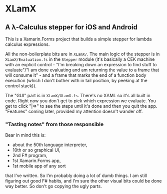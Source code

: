 ﻿# XLamX #

## A λ-Calculus stepper for iOS and Android ##

This is a Xamarin.Forms project that builds a simple stepper for lambda calculus expressions.

All the non-boilerplate bits are in `XLamX/`.  The main logic of the stepper is in `XLamX/Evaluation.fs` in the `Stepper` module (it's basically a CEK machine with an explicit control - "I'm breaking down an expression to find stuff to evaluate"/"I am done evaluating and am returning the value to a frame that will consume it" - and a frame that marks the end of a function body execution (which I don't bother with in tail position, by peeking at the control stack)).

The "GUI" part is in `XLamX/XLamX.fs`.  There's no XAML so it's all built in code.  Right now you don't get to pick which expression we evaluate.  You get to click "|=>" to see the steps until it's done and then you quit the app.  "Features" coming later, provided my attention doesn't wander off.

### "Tasting notes" from those responsible ###

Bear in mind this is:
* about the 50th language interpreter,
* 10th or so graphical UI,
* 2nd F# program,
* 1st Xamarin.Forms app,
* 1st mobile app of any sort

that I've written.  So I'm probably doing a lot of dumb things.  I am still figuring out good F# habits, and I'm sure the other visual bits could be done way better.  So don't go copying the ugly parts.
